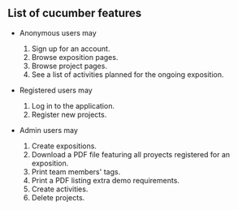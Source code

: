 List of cucumber features
-------------------------

* Anonymous users may
  1. Sign up for an account.
  2. Browse exposition pages.
  3. Browse project pages.
  4. See a list of activities planned for the ongoing exposition.

* Registered users may
  1. Log in to the application.
  2. Register new projects.

* Admin users may
  1. Create expositions.
  2. Download a PDF file featuring all proyects registered for an exposition.
  3. Print team members' tags.
  4. Print a PDF listing extra demo requirements.
  5. Create activities.
  6. Delete projects.